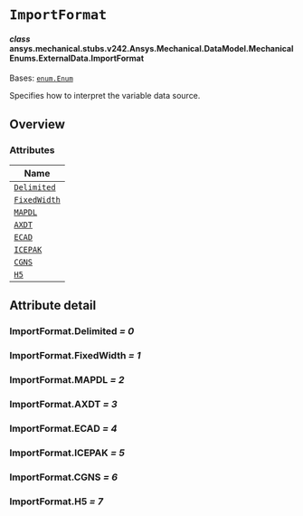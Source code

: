 # `ImportFormat`



#### *class* ansys.mechanical.stubs.v242.Ansys.Mechanical.DataModel.MechanicalEnums.ExternalData.ImportFormat

Bases: [`enum.Enum`](https://docs.python.org/3/library/enum.html#enum.Enum)

Specifies how to interpret the variable data source.

<!-- !! processed by numpydoc !! -->

<a id="overview"></a>

## Overview

### Attributes

| Name |
| ------------------------------------------------------------------ |
| [`Delimited`](../Table/ImportFormat.md#ImportFormat.Delimited) |
| [`FixedWidth`](../Table/ImportFormat.md#ImportFormat.FixedWidth) |
| [`MAPDL`](#ImportFormat.MAPDL) |
| [`AXDT`](#ImportFormat.AXDT) |
| [`ECAD`](#ImportFormat.ECAD) |
| [`ICEPAK`](#ImportFormat.ICEPAK) |
| [`CGNS`](#ImportFormat.CGNS) |
| [`H5`](#ImportFormat.H5) |

<a id="attribute-detail"></a>

## Attribute detail

<a id="ImportFormat.Delimited"></a>

### ImportFormat.Delimited *= 0*

<a id="ImportFormat.FixedWidth"></a>

### ImportFormat.FixedWidth *= 1*

<a id="ImportFormat.MAPDL"></a>

### ImportFormat.MAPDL *= 2*

<a id="ImportFormat.AXDT"></a>

### ImportFormat.AXDT *= 3*

<a id="ImportFormat.ECAD"></a>

### ImportFormat.ECAD *= 4*

<a id="ImportFormat.ICEPAK"></a>

### ImportFormat.ICEPAK *= 5*

<a id="ImportFormat.CGNS"></a>

### ImportFormat.CGNS *= 6*

<a id="ImportFormat.H5"></a>

### ImportFormat.H5 *= 7*


